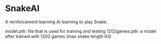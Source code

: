 # SnakeAI
A reinforcement learning AI learning to play Snake.

model.pth: file that is used for training and testing
1202games.pth: a model after trained with 1202 games (max snake length 63)
